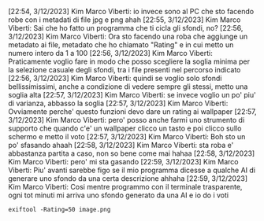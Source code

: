 [22:54, 3/12/2023] Kim Marco Viberti: io invece sono al PC che sto facendo robe con i metadati di file jpg e png ahah
[22:55, 3/12/2023] Kim Marco Viberti: Sai che ho fatto un programma che ti cicla gli sfondi, no?
[22:56, 3/12/2023] Kim Marco Viberti: Ora sto facendo una roba che aggiunge un metadato ai file, metadato che ho chiamato "Rating" e in cui metto un numero intero da 1 a 100
[22:56, 3/12/2023] Kim Marco Viberti: Praticamente voglio fare in modo che posso scegliere la soglia minima per la selezione casuale degli sfondi, tra i file presenti nel percorso indicato
[22:56, 3/12/2023] Kim Marco Viberti: quindi se voglio solo sfondi bellissimissimi, anche a condizione di vedere sempre gli stessi, metto una soglia alta
[22:57, 3/12/2023] Kim Marco Viberti: se invece voglio un po' piu' di varianza, abbasso la soglia
[22:57, 3/12/2023] Kim Marco Viberti: Ovviamente perche' questo funzioni devo dare un rating ai wallpaper
[22:57, 3/12/2023] Kim Marco Viberti: pero' posso anche farmi uno strumento di supporto che quando c'e' un wallpaper clicco un tasto e poi clicco sullo schermo e metto il voto
[22:57, 3/12/2023] Kim Marco Viberti: Boh sto un po' sfasando ahaah
[22:58, 3/12/2023] Kim Marco Viberti: sta roba e' abbastanza partita a caso, non so bene come mai hahaa
[22:58, 3/12/2023] Kim Marco Viberti: pero' mi sta gasando
[22:59, 3/12/2023] Kim Marco Viberti: Piu' avanti sarebbe figo se il mio programma dicesse a qualche AI di generare uno sfondo da una certa descrizione ahhaha
[22:59, 3/12/2023] Kim Marco Viberti: Cosi mentre programmo con il terminale trasparente, ogni tot minuti mi arriva uno sfondo generato da una AI e io do i voti

```/shell
exiftool -Rating=50 image.png
```
